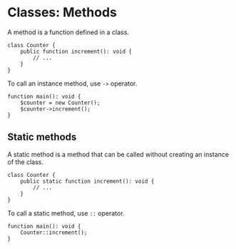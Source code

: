 # Classes: Methods

A method is a function defined in a class.

```
class Counter {
    public function increment(): void {
        // ...
    }
}
```

To call an instance method, use `->` operator.

```
function main(): void {
    $counter = new Counter();
    $counter->increment();
}
```

## Static methods

A static method is a method that can be called without creating an instance of the class.

```
class Counter {
    public static function increment(): void {
        // ...
    }
}
```

To call a static method, use `::` operator.

```
function main(): void {
    Counter::increment();
}
```
